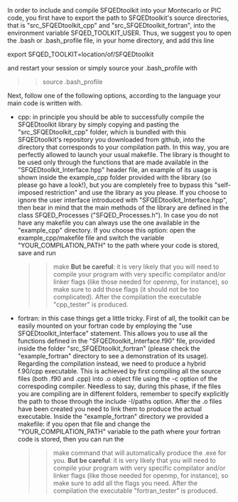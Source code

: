 In order to include and compile SFQEDtoolkit into your Montecarlo or PIC code, you first have to export the path to SFQEDtoolkit's source directories, that is "src_SFQEDtoolkit_cpp" and "src_SFQEDtoolkit_fortran", into the environment variable SFQED_TOOLKIT_USER. Thus, we suggest you to open the .bash or .bash_profile file, in your home directory, and add this line

export SFQED_TOOLKIT=location/of/SFQEDtoolkit

and restart your session or simply source your .bash_profile with

>>  source .bash_profile

Next, follow one of the following options, according to the language your main code is written with.

- cpp:
    in principle you should be able to successfully compile the SFQEDtoolkit library by simply copying and pasting the "src_SFQEDtoolkit_cpp" folder, which is bundled with this SFQEDtoolkit's repository you downloaded from github, into the directory that corresponds to your compilation path. In this way, you are perfectly allowed to launch your usual makefile. The library is thought to be used only through the functions that are made available in the "SFQEDtoolkit_Interface.hpp" header file, an example of its usage is shown inside the example_cpp folder provided with the library (so please go have a look!), but you are completely free to bypass this "self-imposed restriction" and use the library as you please. If you choose to ignore the user interface introduced with "SFQEDtoolkit_Interface.hpp", then bear in mind that the main methods of the library are defined in the class SFQED_Processes ("SFQED_Processes.h").
    In case you do not have any makefile you can always use the one available in the "example_cpp" directory. If you choose this option: open the example_cpp/makefile file and switch the variable "YOUR_COMPILATION_PATH" to the path where your code is stored, save and run 
    >> make
    **But be careful**: it is very likely that you will need to compile your program with very specific compilator and/or linker flags (like those needed for openmp, for instance), so make sure to add those flags (it should not be too complicated). After the compilation the executable "cpp_tester" is produced.

- fortran:
    in this case things get a little tricky. First of all, the toolkit can be easily mounted on your fortran code by employing the "use SFQEDtoolkit_Interface" statement. This allows you to use all the functions defined in the "SFQEDtoolkit_Interface.f90" file, provided inside the folder "src_SFQEDtoolkit_fortran" (please check the "example_fortran" directory to see a demonstration of its usage).
    Regarding the compilation instead, we need to produce a hybrid f.90/cpp executable. This is achieved by first compiling all the source files (both .f90 and .cpp) into .o object file using the -c option of the correspoding compiler. Needless to say, during this phase, if the files you are compiling are in different folders, remember to specify explicitly the path to those through the include -I/paths option. After the .o files have been created you need to link them to produce the actual executable. Inside the "example_fortran" directory we provided a makefile: if you open that file and change the "YOUR_COMPILATION_PATH" variable to the path where your fortran code is stored, then you can run the
    >>  make
    command that will automatically produce the .exe for you. **But be careful**: it is very likely that you will need to compile your program with very specific compilator and/or linker flags (like those needed for openmp, for instance), so make sure to add all the flags you need. After the compilation the executable "fortran_tester" is produced.
